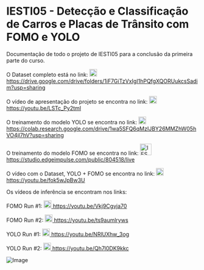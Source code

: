 # IESTI05 - Detecção e Classificação de Carros e Placas de Trânsito com FOMO e YOLO
Documentação de todo o projeto de IESTI05 para a conclusão da primeira parte do curso.

O Dataset completo está no link: 
<a href="https://drive.google.com/drive/folders/1iF7GiTzVxIgI1hPQfgXQORUukcsSadim?usp=sharing">
  <img src="https://s2-techtudo.glbimg.com/H0QJT81NtgvcT6atIK4UWEn9XpQ=/0x0:300x273/984x0/smart/filters:strip_icc()/i.s3.glbimg.com/v1/AUTH_08fbf48bc0524877943fe86e43087e7a/internal_photos/bs/2021/q/d/iHir97TsCsYKtZuZU5dw/2012-04-25-logo.png" width="20" alt="IESTI05 - Dataset + FOMO + YOLO">
</a>
https://drive.google.com/drive/folders/1iF7GiTzVxIgI1hPQfgXQORUukcsSadim?usp=sharing

O vídeo de apresentação do projeto se encontra no link: 
<a href="https://youtu.be/LSTc_Py2tmI">
  <img src="https://upload.wikimedia.org/wikipedia/commons/thumb/0/09/YouTube_full-color_icon_%282017%29.svg/1024px-YouTube_full-color_icon_%282017%29.svg.png" width="20" alt="IESTI05 - Dataset + FOMO + YOLO">
</a>
https://youtu.be/LSTc_Py2tmI

O treinamento do modelo YOLO se encontra no link: 
<a href="https://colab.research.google.com/drive/1wa5SFQ6qMzIJBY26MMZhW05hVO4jl7hV?usp=sharing">
  <img src="https://upload.wikimedia.org/wikipedia/commons/thumb/9/9b/Google_Colab_pic.png/1200px-Google_Colab_pic.png" width="20" alt="IESTI05 - Dataset + FOMO + YOLO">
</a>
https://colab.research.google.com/drive/1wa5SFQ6qMzIJBY26MMZhW05hVO4jl7hV?usp=sharing

O treinamento do modelo FOMO se encontra no link:
<a href="https://studio.edgeimpulse.com/public/804518/live">
  <img src="https://avatars.githubusercontent.com/u/52098900?s=280&v=4" width="30" alt="IESTI05 - Dataset + FOMO + YOLO">
</a>
https://studio.edgeimpulse.com/public/804518/live

O vídeo com o Dataset, YOLO + FOMO se encontra no link: 
<a href="https://youtu.be/fok5wJpBw3U">
  <img src="https://upload.wikimedia.org/wikipedia/commons/thumb/0/09/YouTube_full-color_icon_%282017%29.svg/1024px-YouTube_full-color_icon_%282017%29.svg.png" width="20" alt="IESTI05 - Dataset + FOMO + YOLO">
</a>
https://youtu.be/fok5wJpBw3U


Os vídeos de inferência se encontram nos links:

FOMO Run #1: 
<a href="https://youtu.be/fok5wJpBw3U">
  <img src="https://upload.wikimedia.org/wikipedia/commons/thumb/0/09/YouTube_full-color_icon_%282017%29.svg/1024px-YouTube_full-color_icon_%282017%29.svg.png" width="20" alt="IESTI05 - Dataset + FOMO + YOLO">
</a>
https://youtu.be/Vkj9Cgvja70

FOMO Run #2: 
<a href="https://youtu.be/fok5wJpBw3U">
  <img src="https://upload.wikimedia.org/wikipedia/commons/thumb/0/09/YouTube_full-color_icon_%282017%29.svg/1024px-YouTube_full-color_icon_%282017%29.svg.png" width="20" alt="IESTI05 - Dataset + FOMO + YOLO">
</a>
https://youtu.be/ts9aumlryws

YOLO Run #1:
<a href="https://youtu.be/NRlUXhw_3og">
  <img src="https://upload.wikimedia.org/wikipedia/commons/thumb/0/09/YouTube_full-color_icon_%282017%29.svg/1024px-YouTube_full-color_icon_%282017%29.svg.png" width="20" alt="IESTI05 - Dataset + FOMO + YOLO">
</a>
https://youtu.be/NRlUXhw_3og

YOLO Run #2:
<a href="https://youtu.be/Qh7l0DK9kkc">
  <img src="https://upload.wikimedia.org/wikipedia/commons/thumb/0/09/YouTube_full-color_icon_%282017%29.svg/1024px-YouTube_full-color_icon_%282017%29.svg.png" width="20" alt="IESTI05 - Dataset + FOMO + YOLO">
</a>
https://youtu.be/Qh7l0DK9kkc

![Image](https://github.com/user-attachments/assets/6bcde560-3683-4d50-a96b-c589986e374e)
